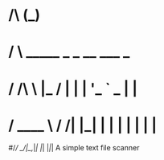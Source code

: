 #    /\                        (_)
#   /  \    _____   _ _ __ ___  _
#  / /\ \  |_  / | | | '_ ` _ \| |
# / ____ \  / /| |_| | | | | | | |
#/_/    \_\/___|\__,_|_| |_| |_|_|
A simple text file scanner
